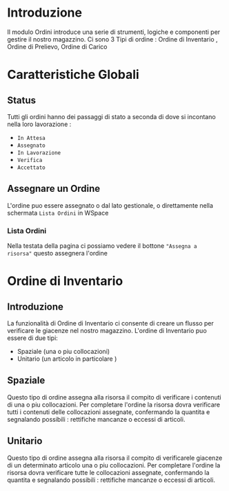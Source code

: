 # Introduzione 
Il modulo Ordini introduce una serie di strumenti, logiche e componenti per gestire il nostro magazzino. 
Ci sono 3 Tipi di ordine : Ordine di Inventario , Ordine di Prelievo, Ordine di Carico
# Caratteristiche Globali 
## Status 
Tutti gli ordini hanno dei passaggi di stato a seconda di dove si incontano nella loro lavorazione : 

- `In Attesa` 
- `Assegnato`
- `In Lavorazione`
- `Verifica`
- `Accettato`

## Assegnare un Ordine 
L'ordine puo essere assegnato o dal lato gestionale, o direttamente nella schermata `Lista Ordini` in WSpace 
### Lista Ordini 
Nella testata della pagina ci possiamo vedere il bottone `"Assegna a risorsa"` questo assegnera l'ordine 
# Ordine di Inventario 
## Introduzione 
La funzionalità di Ordine di Inventario ci consente di creare un flusso per verificare le giacenze nel nostro magazzino. L'ordine di Inventario puo essere di due tipi: 
- Spaziale (una o piu collocazioni)
- Unitario (un articolo in particolare )
## Spaziale 
Questo tipo di ordine assegna alla risorsa il compito di verificare i contenuti di una o piu collocazioni. Per completare l'ordine la risorsa dovra verificare tutti i contenuti delle collocazioni assegnate, confermando la quantita e segnalando possibili : rettifiche mancanze o eccessi di articoli. 

## Unitario 
Questo tipo di ordine assegna alla risorsa il compito di verificarele giacenze di un determinato articolo  una o piu collocazioni. Per completare l'ordine la risorsa dovra verificare tutte le collocazioni assegnate, confermando la quantita e segnalando possibili : rettifiche mancanze o eccessi di articoli. 